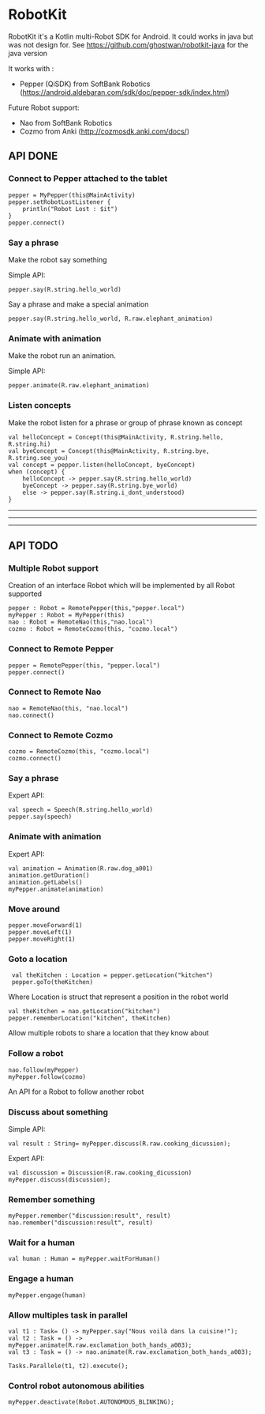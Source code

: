 # RobotKit
RobotKit it's a Kotlin multi-Robot SDK for Android.
It could works in java but was not design for. See https://github.com/ghostwan/robotkit-java for the java version 

It works with :
* Pepper (QiSDK) from SoftBank Robotics (https://android.aldebaran.com/sdk/doc/pepper-sdk/index.html)

Future Robot support:
* Nao from SoftBank Robotics 
* Cozmo from Anki (http://cozmosdk.anki.com/docs/)


## API DONE

### Connect to Pepper attached to the tablet

    pepper = MyPepper(this@MainActivity)
    pepper.setRobotLostListener {
        println("Robot Lost : $it")
    }
    pepper.connect()

### Say a phrase

Make the robot say something

Simple API:

    pepper.say(R.string.hello_world)
        
Say a phrase and make a special animation

    pepper.say(R.string.hello_world, R.raw.elephant_animation)
    
### Animate with animation

Make the robot run an animation.

Simple API:

    pepper.animate(R.raw.elephant_animation)

### Listen concepts

Make the robot listen for a phrase or group of phrase known as concept

    val helloConcept = Concept(this@MainActivity, R.string.hello, R.string.hi)
    val byeConcept = Concept(this@MainActivity, R.string.bye, R.string.see_you)
    val concept = pepper.listen(helloConcept, byeConcept)
    when (concept) {
        helloConcept -> pepper.say(R.string.hello_world)
        byeConcept -> pepper.say(R.string.bye_world)
        else -> pepper.say(R.string.i_dont_understood)
    }


***
***
*** 
    
    
## API TODO

### Multiple Robot support

Creation of an interface Robot which will be implemented by all Robot supported
 
    pepper : Robot = RemotePepper(this,"pepper.local")
    myPepper : Robot = MyPepper(this)
    nao : Robot = RemoteNao(this,"nao.local")
    cozmo : Robot = RemoteCozmo(this, "cozmo.local")


### Connect to Remote Pepper

    pepper = RemotePepper(this, "pepper.local")
    pepper.connect()
    
### Connect to Remote Nao

    nao = RemoteNao(this, "nao.local")
    nao.connect()
    
### Connect to Remote Cozmo

    cozmo = RemoteCozmo(this, "cozmo.local")
    cozmo.connect()

### Say a phrase

Expert API:

    val speech = Speech(R.string.hello_world)
    pepper.say(speech)

### Animate with animation

Expert API:

    val animation = Animation(R.raw.dog_a001)
    animation.getDuration()
    animation.getLabels()
    myPepper.animate(animation)

### Move around

    pepper.moveForward(1)
    pepper.moveLeft(1)
    pepper.moveRight(1)
    
### Goto a location

     val theKitchen : Location = pepper.getLocation("kitchen")
     pepper.goTo(theKitchen)

Where Location is struct that represent a position in the robot world

    val theKitchen = nao.getLocation("kitchen")
    pepper.rememberLocation("kitchen", theKitchen)
    
Allow multiple robots to share a location that they know about
    

### Follow a robot

    nao.follow(myPepper)
    myPepper.follow(cozmo)
    
An API for a Robot to follow another robot


### Discuss about something

Simple API:

    val result : String= myPepper.discuss(R.raw.cooking_dicussion);

Expert API:

    val discussion = Discussion(R.raw.cooking_dicussion)
    myPepper.discuss(discussion);
    
### Remember something

    myPepper.remember("discussion:result", result)
    nao.remember("discussion:result", result)
    
### Wait for a human

    val human : Human = myPepper.waitForHuman()
    
### Engage a human

    myPepper.engage(human)

### Allow multiples task in parallel

    val t1 : Task= () -> myPepper.say("Nous voilà dans la cuisine!");
    val t2 : Task = () -> myPepper.animate(R.raw.exclamation_both_hands_a003);
    val t3 : Task = () -> nao.animate(R.raw.exclamation_both_hands_a003);

    Tasks.Parallele(t1, t2).execute();

### Control robot autonomous abilities 

    myPepper.deactivate(Robot.AUTONOMOUS_BLINKING);


